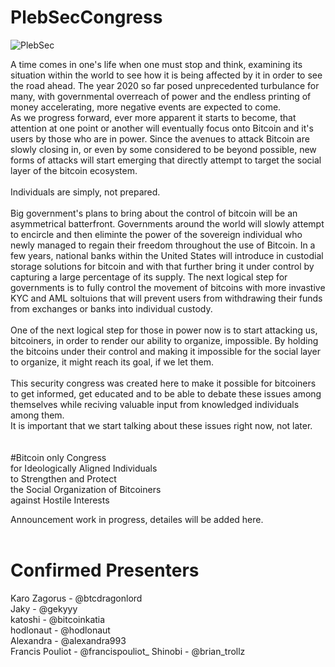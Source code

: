 # PlebSecCongress

<img src="https://raw.githubusercontent.com/karozagorus/PlebSecurityCongress/master/plebsec.jpg" alt="PlebSec">

A time comes in one's life when one must stop and think, examining its situation within the world to see how it is being affected by it in order to see the road ahead. The year 2020 so far posed unprecedented turbulance for many, with governmental overreach of power and the endless printing of money accelerating, more negative events are expected to come.<br>
As we progress forward, ever more apparent it starts to become, that attention at one point or another will eventually focus onto Bitcoin and it's users by those who are in power. Since the avenues to attack Bitcoin are slowly closing in, or even by some considered to be beyond possible, new forms of attacks will start emerging that directly attempt to target the social layer of the bitcoin ecosystem.<br>
<br>
Individuals are simply, not prepared.<br>
<br>
Big government's plans to bring about the control of bitcoin will be an asymmetrical batterfront. Governments around the world will slowly attempt to encircle and then eliminte the power of the sovereign individual who newly managed to regain their freedom throughout the use of Bitcoin. In a few years, national banks within the United States will introduce in custodial storage solutions for bitcoin and with that further bring it under control by capturing a large percentage of its supply. The next logical step for governments is to fully control the movement of bitcoins with more invastive KYC and AML soltuions that will prevent users from withdrawing their funds from exchanges or banks into individual custody.<br>
<br>
One of the next logical step for those in power now is to start attacking us, bitcoiners, in order to render our ability to organize, impossible. By holding the bitcoins under their control and making it impossible for the social layer to organize, it might reach its goal, if we let them.<br>
<br>
This security congress was created here to make it possible for bitcoiners to get informed, get educated and to be able to debate these issues among themselves while reciving valuable input from knowledged individuals among them.<br>
It is important that we start talking about these issues right now, not later.<br>
<br>
<br>
#Bitcoin only Congress<br>
for Ideologically Aligned Individuals<br>
to Strengthen and Protect<br>
the Social Organization of Bitcoiners<br>
against Hostile Interests<br>

Announcement work in progress, detailes will be added here.<br><br>


# Confirmed Presenters<br>
Karo Zagorus - @btcdragonlord<br>
Jaky - @gekyyy<br>
katoshi - @bitcoinkatia<br>
hodlonaut - @hodlonaut<br>
Alexandra - @alexandra993<br>
Francis Pouliot - @francispouliot_
Shinobi - @brian_trollz

